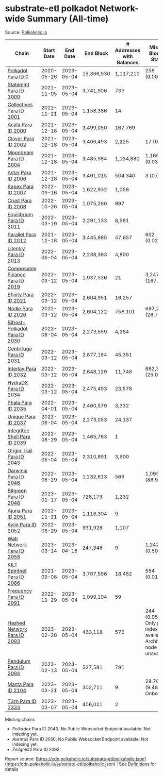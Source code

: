 # substrate-etl polkadot Network-wide Summary (All-time)

Source: [Polkaholic.io](https://polkaholic.io)


| Chain            | Start Date | End Date | End Block | # Addresses with Balances | Missing Blocks / Status |
| ---------------- | ---------- | ---------| --------- | ------------------------- | ----------------------- |
| [Polkadot Para ID 0](/polkadot/0-polkadot) | 2020-05-26 | 2023-05-04 | 15,366,930 |  1,117,210 | 258 (0.00%)  |
| [Statemint Para ID 1000](/polkadot/1000-statemint) | 2021-11-05 | 2023-05-04 | 3,741,906 |  733 |    |
| [Collectives Para ID 1001](/polkadot/1001-collectives) | 2022-11-21 | 2023-05-04 | 1,158,386 |  14 |    |
| [Acala Para ID 2000](/polkadot/2000-acala) | 2021-12-18 | 2023-05-04 | 3,499,050 |  167,769 |    |
| [Clover Para ID 2002](/polkadot/2002-clover) | 2021-12-18 | 2023-05-04 | 3,406,493 |  2,225 | 17 (0.00%)  |
| [Moonbeam Para ID 2004](/polkadot/2004-moonbeam) | 2021-12-18 | 2023-05-04 | 3,485,984 |  1,134,880 | 1,166 (0.03%)  |
| [Astar Para ID 2006](/polkadot/2006-astar) | 2021-12-18 | 2023-05-04 | 3,491,015 |  504,340 | 3 (0.00%)  |
| [Kapex Para ID 2007](/polkadot/2007-kapex) | 2022-09-16 | 2023-05-04 | 1,622,932 |  1,058 |    |
| [Crust Para ID 2008](/polkadot/2008-crust) | 2022-10-26 | 2023-05-04 | 1,075,260 |  997 |    |
| [Equilibrium Para ID 2011](/polkadot/2011-equilibrium) | 2022-03-19 | 2023-05-04 | 2,291,133 |  8,591 |    |
| [Parallel Para ID 2012](/polkadot/2012-parallel) | 2021-12-18 | 2023-05-04 | 3,445,885 |  47,657 | 602 (0.02%)  |
| [Litentry Para ID 2013](/polkadot/2013-litentry) | 2022-06-04 | 2023-05-04 | 2,238,383 |  4,800 |    |
| [Composable Finance Para ID 2019](/polkadot/2019-composable) | 2022-03-12 | 2023-05-04 | 1,937,526 |  21 | 3,247,798 (167.63%)  |
| [Efinity Para ID 2021](/polkadot/2021-efinity) | 2022-03-12 | 2023-05-04 | 2,604,951 |  16,257 |    |
| [Nodle Para ID 2026](/polkadot/2026-nodle) | 2022-03-12 | 2023-05-04 | 2,604,122 |  758,101 | 697,249 (26.77%)  |
| [Bifrost-Polkadot Para ID 2030](/polkadot/2030-bifrost-dot) | 2022-06-04 | 2023-05-04 | 2,273,559 |  4,284 |    |
| [Centrifuge Para ID 2031](/polkadot/2031-centrifuge) | 2022-03-12 | 2023-05-04 | 2,877,184 |  45,351 |    |
| [Interlay Para ID 2032](/polkadot/2032-interlay) | 2022-03-12 | 2023-05-04 | 2,648,129 |  11,748 | 662,360 (25.01%)  |
| [HydraDX Para ID 2034](/polkadot/2034-hydradx) | 2022-03-12 | 2023-05-04 | 2,475,493 |  23,578 |    |
| [Phala Para ID 2035](/polkadot/2035-phala) | 2022-04-01 | 2023-05-04 | 2,460,579 |  3,332 |    |
| [Unique Para ID 2037](/polkadot/2037-unique) | 2022-06-04 | 2023-05-04 | 2,273,053 |  24,137 |    |
| [Integritee Shell Para ID 2039](/polkadot/2039-integritee-shell) | 2022-08-29 | 2023-05-04 | 1,465,763 |  1 |    |
| [Origin Trail Para ID 2043](/polkadot/2043-origintrail) | 2022-06-04 | 2023-05-04 | 2,310,891 |  3,600 |    |
| [Darwinia Para ID 2046](/polkadot/2046-darwinia) | 2022-08-29 | 2023-05-04 | 1,232,613 |  569 | 1,095,966 (88.91%)  |
| [Bitgreen Para ID 2048](/polkadot/2048-bitgreen) | 2023-01-17 | 2023-05-04 | 728,173 |  1,232 |    |
| [Ajuna Para ID 2051](/polkadot/2051-ajuna) | 2022-11-21 | 2023-05-04 | 1,116,304 |  9 |    |
| [Kylin Para ID 2052](/polkadot/2052-kylin) | 2022-08-29 | 2023-05-04 | 931,928 |  1,107 |    |
| [Watr Network Para ID 2058](/polkadot/2058-watr) | 2023-03-14 | 2023-04-18 | 247,348 |  9 | 1,242 (0.50%)  |
| [KILT Spiritnet Para ID 2086](/polkadot/2086-kilt) | 2021-09-08 | 2023-05-04 | 3,707,596 |  18,452 | 554 (0.01%)  |
| [Frequency Para ID 2091](/polkadot/2091-frequency) | 2022-11-29 | 2023-05-04 | 1,099,104 |  59 |    |
| [Hashed Network Para ID 2093](/polkadot/2093-hashed) | 2023-02-28 | 2023-05-04 | 463,118 |  572 | 244 (0.05%) Only partial index available: Archive node unavailable |
| [Pendulum Para ID 2094](/polkadot/2094-pendulum) | 2023-02-13 | 2023-05-04 | 527,581 |  791 |    |
| [Manta Para ID 2104](/polkadot/2104-manta) | 2023-03-21 | 2023-05-04 | 302,711 |  9 | 28,703 (9.48%) Onboarding |
| [T3rn Para ID 3333](/polkadot/3333-t3rn) | 2023-03-07 | 2023-05-04 | 406,021 |  2 |    |

Missing chains


* *Polkadex* Para ID 2040; No Public Websocket Endpoint available: Not indexing yet.
* *Aventus* Para ID 2056; No Public Websocket Endpoint available: Not indexing yet.
* *Zeitgeist2* Para ID 2092; 

Report source: [https://cdn.polkaholic.io/substrate-etl/polkaholic.json](https://cdn.polkaholic.io/substrate-etl/polkaholic.json) | See [Definitions](/DEFINITIONS.md) for details

